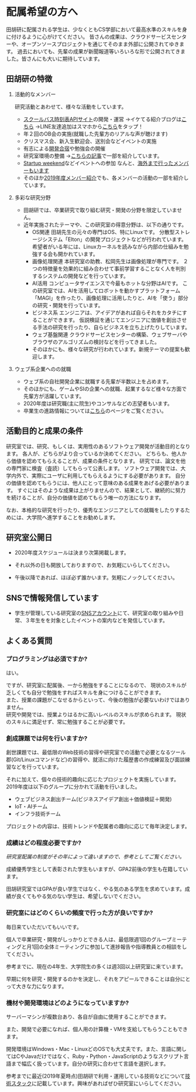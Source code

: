 # 配属希望の方へ
田胡研に配属される学生は、少なくともCS学部において最高水準のスキルを身に付けるように心がけてください。 皆さんの成果は、クラウドサービスセンターや、オープンソースプロジェクトを通じてそのまま外部に公開されてゆきます。 過去においても、先輩の成果が新聞報道等いろいろな形で公開されてきました。皆さんにも大いに期待しています。

## 田胡研の特徴

1. 活動的なメンバー

	研究活動とあわせて、様々な活動をしています。

	- [スクールバス時刻表APIサイト](http://bus.t-lab.cs.teu.ac.jp)の開発・運営
	  →イケてる紹介ブログは[こちら](http://blog.t-lab.cs.teu.ac.jp/2019/06/3linebothttpblog.html)
	  →LINE友達追加はスマホから[こちら](https://line.me/R/ti/p/%40jft2925j)をタップ！
	- 年２回のOB会の実施(就職した先輩方のリアルな声が聴けます)
	- クリスマス会、新入生歓迎会、送別会などイベントの実施
	- 有志による[開発合宿](http://blog.t-lab.cs.teu.ac.jp/2019/03/blog-post.html)や勉強会の開催
	- 研究室環境の整備
	  →[こちらの記事](http://blog.t-lab.cs.teu.ac.jp/2019/04/blog-post.html)で一部を紹介しています。
	- [Startup weekend](https://www.facebook.com/startupweekendtokyo/)などイベントへの参加
	  なんと、[海外まで行ったメンバーもいます](http://blog.t-lab.cs.teu.ac.jp/2020/03/startup-weekend-in-cebu.html)
	- そのほか[2019年度メンバー紹介](http://blog.t-lab.cs.teu.ac.jp/2019/05/blog-post.html)でも、各メンバーの活動の一部を紹介しています。

2. 多彩な研究分野

	- 田胡研では、卒業研究で取り組む研究・開発の分野を限定していません。
	- 近年実施されたテーマや、この研究室の得意分野は、以下の通りです。
		- OS関連
			田胡先生の元々の専門はOS、特にLinuxです。
			分散型ストレージシステム「Elton」の開発プロジェクトなどが行われています。
			希望者がいる年には、Linuxカーネルを読みながら内部の仕組みを勉強する会も開かれています。
		- 画像処理関連
			本研究室の助教、松岡先生は画像処理が専門です。
			２つの特徴量を効果的に組み合わせて事前学習することなく人を判別するシステムの開発などを行っています。
		- AI活用
			コンピュータサイエンスで今最もホットな分野はAIです。
			この研究室では、AIを活用してロボットを動かすプラットフォーム「MAGI」を作ったり、画像処理に活用したりと、AIを「使う」部分の研究・開発を行っています。
		- ビジネス系
			エンジニアは、アイデアがあれば自らそれをカタチにすることができます。
			仮説検証を通じてエンジニアに価値を創出させる手法の研究を行ったり、自らビジネスを立ち上げたりしています。
		- ウェブ基盤関連
			クラウドサービスセンターの構築、ウェブサーバやブラウザのアルゴリズムの検討などを行ってきました。
		- そのほかにも、様々な研究が行われています。新規テーマの提案も歓迎します。

3. ウェブ系企業へのの就職
	- ウェブ系の自社開発企業に就職する先輩が半数以上を占めます。
	- そのほかにも、ゲームやSIの企業への就職、起業するなど様々な方面で先輩方が活躍しています。
	- 2020年度は研究職(主に院生)やコンサルなどの志望者もいます。
	- 卒業生の進路情報については[こちら](./cource.html)のページをご覧ください。



## 活動目的と成果の条件

研究室では、研究、もしくは、実用性のあるソフトウェア開発が活動目的となります。
各人が、どちらがより合っているか決めてください。
どちらも、他人から価値を認めてもらえることが、成果の条件となります。
研究では、論文を他の専門家に検査（査読）してもらって公表します。
ソフトウェア開発では、大学内外で、実際にユーザに利用してもらえるようにする必要があります。
自分の価値を認めてもらうには、他人にとって意味のある成果をあげる必要があります。 すぐにはそのような成果は上がりませんので、結果として、継続的に努力を続けることが、自分の価値を認めてもらう唯一の方法になります。

なお、本格的な研究を行ったり、優秀なエンジニアとしての就職をしたりするためには、大学院へ進学することをお勧めします。


## 研究室公開日

- 2020年度スケジュールは決まり次第掲載します。

- それ以外の日も開放しておりますので、お気軽にいらしてください。
- 午後以降であれば、ほぼ必ず誰かいます。気軽にノックしてください。


## SNSで情報発信しています

- 学生が管理している研究室の[SNSアカウント](./sns.html)にて、研究室の取り組みや日常、３年生をを対象としたイベントの案内などを発信しています。


## よくある質問

### プログラミングは必須ですか?
はい。

ですが、研究室に配属後、一から勉強をすることになるので、 現状のスキルが乏しくても自分で勉強をすればスキルを身につけることができます。  
また、授業の課題がこなせるからといって、今後の勉強が必要ないわけではありません。  
研究や開発では、授業よりはるかに高いレベルのスキルが求められます。 現状のスキルに満足せず、常に勉強することが必要です。

### 創成課題では何を行いますか?
創世課題では、最低限のWeb技術の習得や研究室での活動で必要となるツール郡(Git/Linuxコマンドなど)の習得や、就活に向けた履歴書の作成練習及び面談練習などを行っています。

それに加えて、個々の技術的趣向に応じたプロジェクトを実施しています。  
2019年度は以下のグループに分かれて活動を行いました。

- ウェブビジネス創出チーム(ビジネスアイデア創出＋価値検証＋開発)
- IoT・AIチーム
- インフラ技術チーム


プロジェクトの内容は、技術トレンドや配属者の趣向に応じて毎年決定します。

### 成績はどの程度必要ですか?
*研究室配属の制度がその年によって違いますので、参考としてご覧ください。*

成績優秀学生として表彰された学生もいますが、GPA2前後の学生も在籍しています。

田胡研究室ではGPAが良い学生ではなく、やる気のある学生を求めています。成績が良くてもやる気のない学生は、希望しないでください。

### 研究室にはどのくらいの頻度で行った方が良いですか?
毎日来ていただいてもいいです。

個人で卒業研究・開発がしっかりとできる人は、最低限週1回のグループミーティングと月1回の全体ミーティングに参加して進捗報告や指導教員との相談をしてください。

参考までに、現在の4年生、大学院生の多くは週3回以上研究室に来ています。

早期に何を研究・開発するのかを決定し、それをアピールできることは自分にとって大きな力になります。

### 機材や開発環境はどのようになっていますか?
サーバーマシンが複数台あり、各自が自由に使用することができます。

また、開発で必要になれば、個人用の計算機・VMを支給してもらうこともできます。

開発環境はWindows・Mac・LinuxどのOSでも大丈夫です。また、言語に関してはCやJavaだけではなく、Ruby・Python・JavaScriptのようなスクリプト言語まで幅広く扱っています。自分の研究に合わせて言語を選択します。

参考までに最近(2019年夏時点)田胡研で利用・運用している技術などについて[技術スタック](./technology-stack.html)に記載しています。興味があればぜひ研究室にいらしてください。